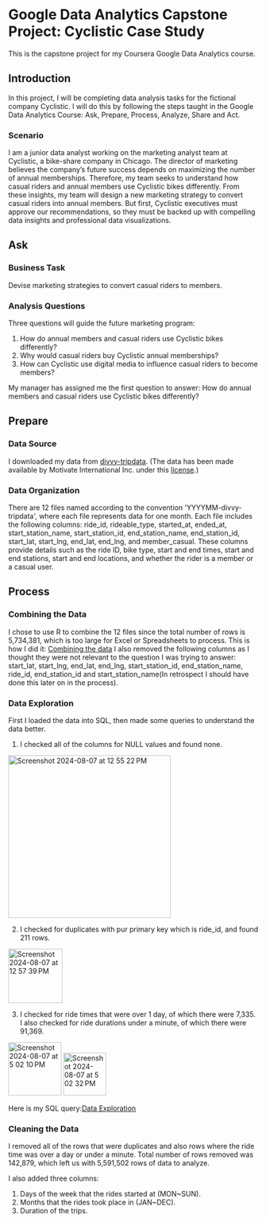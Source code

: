 # Google Data Analytics Capstone Project: Cyclistic Case Study

This is the capstone project for my Coursera Google Data Analytics course.

## Introduction

In this project, I will be completing data analysis tasks for the fictional company Cyclistic. I will do this by following the steps taught in the Google Data Analytics Course: Ask, Prepare, Process, Analyze, Share and Act.

### Scenario

I am a junior data analyst working on the marketing analyst team at Cyclistic, a bike-share company in Chicago. The director of marketing believes the 
company’s future success depends on maximizing the number of annual memberships. Therefore, my team seeks to understand how casual riders and annual members use Cyclistic bikes differently. From these insights, my team will design a new marketing strategy to convert casual riders into annual members. But first, Cyclistic executives must approve our recommendations, so they must be backed up with compelling data insights and professional data visualizations.

## Ask
### Business Task

Devise marketing strategies to convert casual riders to members.

### Analysis Questions

Three questions will guide the future marketing program:

1. How do annual members and casual riders use Cyclistic bikes differently?
2. Why would casual riders buy Cyclistic annual memberships?
3. How can Cyclistic use digital media to influence casual riders to become members?

My manager has assigned me the first question to answer: How do annual members and casual riders use Cyclistic bikes differently?

## Prepare
### Data Source

I downloaded my data from [divvy-tripdata](https://divvy-tripdata.s3.amazonaws.com/index.html). (The data has been made available by Motivate International Inc. under this [license](https://divvybikes.com/data-license-agreement).)

### Data Organization

There are 12 files named according to the convention 'YYYYMM-divvy-tripdata', where each file represents data for one month. Each file includes the following columns: ride_id, rideable_type, started_at, ended_at, start_station_name, start_station_id, end_station_name, end_station_id, start_lat, start_lng, end_lat, end_lng, and member_casual. These columns provide details such as the ride ID, bike type, start and end times, start and end stations, start and end locations, and whether the rider is a member or a casual user.

## Process
### Combining the Data

I chose to use R to combine the 12 files since the total number of rows is 5,734,381, which is too large for Excel or Spreadsheets to process.
This is how I did it: [Combining the data](https://github.com/FanumTax6767/Google-Data-Analytics-Cyclistic-Case-Study/blob/main/1.%20Combining%20the%20Data.R)
I also removed the following columns as I thought they were not relevant to the question I was trying to answer: start_lat, start_lng, end_lat, end_lng, start_station_id, end_station_name, ride_id, end_station_id and start_station_name(In retrospect I should have done this later on in the process).

### Data Exploration

First I loaded the data into SQL, then made some queries to understand the data better.

1. I checked all of the columns for NULL values and found none.
<img width="327" alt="Screenshot 2024-08-07 at 12 55 22 PM" src="https://github.com/user-attachments/assets/be3dcc45-7420-4f86-bab6-8a489a0a885e">

2. I checked for duplicates with pur primary key which is ride_id, and found 211 rows.
<img width="109" alt="Screenshot 2024-08-07 at 12 57 39 PM" src="https://github.com/user-attachments/assets/c4dfa5b3-b27d-48c4-809a-c0858a5e6ad2">

3. I checked for ride times that were over 1 day, of which there were 7,335. I also checked for ride durations under a minute, of which there were 91,369.
<img width="107" alt="Screenshot 2024-08-07 at 5 02 10 PM" src="https://github.com/user-attachments/assets/13b93179-00b3-4e58-bd85-763e4f3f9ff3">
<img width="86" alt="Screenshot 2024-08-07 at 5 02 32 PM" src="https://github.com/user-attachments/assets/fadf020b-e3ea-46df-b3dc-27ad0cc23a6e">

Here is my SQL query:[Data Exploration](https://github.com/FanumTax6767/Google-Data-Analytics-Cyclistic-Case-Study/blob/main/2.%20Data%20Exploration.sql)

### Cleaning the Data

I removed all of the rows that were duplicates and also rows where the ride time was over a day or under a minute. Total number of rows removed was 142,879, which left us with 5,591,502 rows of data to analyze.

I also added three columns:

1. Days of the week that the rides started at (MON~SUN).
2. Months that the rides took place in (JAN~DEC).
3. Duration of the trips.
